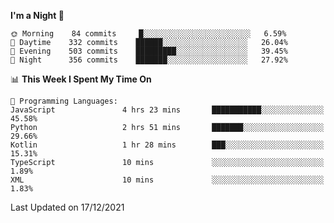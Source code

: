 <!--START_SECTION:waka-->
**I'm a Night 🦉** 

```text
🌞 Morning    84 commits     █░░░░░░░░░░░░░░░░░░░░░░░░   6.59% 
🌆 Daytime    332 commits    ██████░░░░░░░░░░░░░░░░░░░   26.04% 
🌃 Evening    503 commits    █████████░░░░░░░░░░░░░░░░   39.45% 
🌙 Night      356 commits    ███████░░░░░░░░░░░░░░░░░░   27.92%

```


📊 **This Week I Spent My Time On** 

```text
💬 Programming Languages: 
JavaScript               4 hrs 23 mins       ███████████░░░░░░░░░░░░░░   45.58% 
Python                   2 hrs 51 mins       ███████░░░░░░░░░░░░░░░░░░   29.66% 
Kotlin                   1 hr 28 mins        ███░░░░░░░░░░░░░░░░░░░░░░   15.31% 
TypeScript               10 mins             ░░░░░░░░░░░░░░░░░░░░░░░░░   1.89% 
XML                      10 mins             ░░░░░░░░░░░░░░░░░░░░░░░░░   1.83%

```


 Last Updated on 17/12/2021
<!--END_SECTION:waka-->
